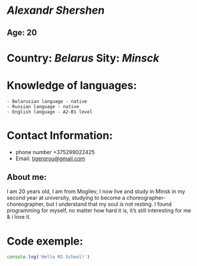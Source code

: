 # *Alexandr Shershen*
## Age: **20**


# **Country**: *Belarus* **Sity:**  *Minsck*

# Knowledge of languages:
    - Belarusian language - native 
    - Russian language - native
    - English language - A2-B1 level

# Contact Information:
 + phone number  +375299022425
 + Email: tigerprou@gmail.com

## About me: 
I am 20 years old, I am from Mogilev, I now live and study in Minsk in my second year at university, studying to become a choreographer-choreographer, but I understand that my soul is not resting. I found programming for myself, no matter how hard it is, it’s still interesting for me & i love it.

# **Code exemple:**
```javascript
console.log('Hello RS School!')
```


